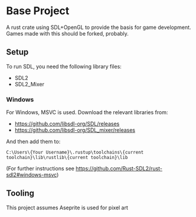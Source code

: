 # Base Project
A rust crate using SDL+OpenGL to provide the basis for game development.
Games made with this should be forked, probably.

## Setup
To run SDL, you need the following library files:

- SDL2
- SDL2_Mixer

### Windows
For Windows, MSVC is used. Download the relevant libraries from:
- https://github.com/libsdl-org/SDL/releases
- https://github.com/libsdl-org/SDL_mixer/releases

And then add them to:
```
C:\Users\{Your Username}\.rustup\toolchains\{current toolchain}\lib\rustlib\{current toolchain}\lib
```

(For further instructions see https://github.com/Rust-SDL2/rust-sdl2#windows-msvc)

## Tooling
This project assumes Aseprite is used for pixel art
